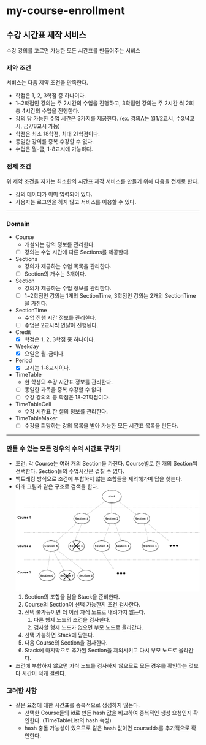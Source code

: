 # my-course-enrollment

## 수강 시간표 제작 서비스 
수강 강의를 고르면 가능한 모든 시간표를 만들어주는 서비스

### 제약 조건
서비스는 다음 제약 조건을 만족한다.
- 학점은 1, 2, 3학점 중 하나이다.
- 1~2학점인 강의는 주 2시간의 수업을 진행하고, 3학점인 강의는 주 2시간 씩 2회 총 4시간의 수업을 진행한다.
- 강의 당 가능한 수업 시간은 3가지를 제공한다. (ex. 강의A는 월1/2교시, 수3/4교시, 금7/8교시 가능)
- 학점은 최소 18학점, 최대 21학점이다.
- 동일한 강의를 중복 수강할 수 없다.
- 수업은 월-금, 1-8교시에 가능하다.

### 전제 조건
위 제약 조건을 지키는 최소한의 시간표 제작 서비스를 만들기 위해 다음을 전제로 한다.
- 강의 데이터가 이미 입력되어 있다.
- 사용자는 로그인을 하지 않고 서비스를 이용할 수 있다.

---

### Domain
- Course
    - 개설되는 강의 정보를 관리한다.
    - [ ] 강의는 수업 시간에 따른 Sections를 제공한다.
- Sections
    - 강의가 제공하는 수업 목록을 관리한다.
    - [ ] Section의 개수는 3개이다.
- Section
    - 강의가 제공하는 수업 정보를 관리한다.
    - [ ] 1~2학점인 강의는 1개의 SectionTime, 3학점인 강의는 2개의 SectionTime을 가진다.
- SectionTime
    - 수업 진행 시간 정보를 관리한다.
    - [ ] 수업은 2교시씩 연달아 진행된다.
- Credit
    - [x] 학점은 1, 2, 3학점 중 하나이다.
- Weekday
    - [x] 요일은 월-금이다.
- Period
    - [x] 교시는 1-8교시이다.
- TimeTable
    - 한 학생의 수강 시간표 정보를 관리한다.
    - [ ] 동일한 과목을 중복 수강할 수 없다.
    - [ ] 수강 강의의 총 학점은 18-21힉점이다.
- TimeTableCell
    - 수강 시간표 한 셀의 정보를 관리한다.
- TimeTableMaker
    - [ ] 수강을 희망하는 강의 목록을 받아 가능한 모든 시간표 목록을 만든다.

---

### 만들 수 있는 모든 경우의 수의 시간표 구하기
- 조건: 각 Course는 여러 개의 Section을 가진다. Course별로 한 개의 Section씩 선택한다. Section들의 수업시간은 겹칠 수 없다.
- 백트래킹 방식으로 조건에 부합하지 않는 조합들을 제외해가며 답을 찾는다.  
- 아래 그림과 같은 구조로 검색을 한다.  
    ![course tree](./img/course_tree.png)
    1. Section의 조합을 담을 Stack을 준비한다.
    2. Course의 Section이 선택 가능한지 조건 검사한다.
    3. 선택 불가능이면 더 이상 자식 노드로 내려가지 않는다.
        1. 다른 형제 노드의 조건을 검사한다.
        2. 검사할 형제 노드가 없으면 부모 노드로 올라간다.
    4. 선택 가능하면 Stack에 담는다.
    5. 다음 Course의 Section을 검사한다.
    6. Stack에 마지막으로 추가된 Section을 제외시키고 다시 부모 노드로 올라간다.
- 조건에 부합하지 않으면 자식 노드를 검사하지 않으므로 모든 경우를 확인하는 것보다 시간이 적게 걸린다.

### 고려한 사항
- 같은 요청에 대한 시간표를 중복적으로 생성하지 않는다.
    - 선택한 Course들의 id로 만든 hash 값을 비교하여 중복적인 생성 요청인지 확인한다. (TimeTableList의 hash 속성)
    - hash 충돌 가능성이 있으므로 같은 hash 값이면 courseIds를 추가적으로 확인한다.
